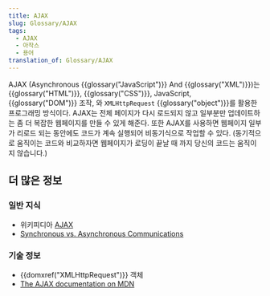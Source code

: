 ```yaml
---
title: AJAX
slug: Glossary/AJAX
tags:
  - AJAX
  - 아작스
  - 용어
translation_of: Glossary/AJAX
---
```

AJAX (Asynchronous {{glossary("JavaScript")}} And {{glossary("XML")}})는 {{glossary("HTML")}}, {{glossary("CSS")}}, JavaScript, {{glossary("DOM")}} 조작, 와 `XMLHttpRequest` {{glossary("object")}}를 활용한 프로그래밍 방식이다. AJAX는 전체 페이지가 다시 로드되지 않고 일부분만 업데이트하는 좀 더 복잡한 웹페이지를 만들 수 있게 해준다. 또한 AJAX를 사용하면 웹페이지 일부가 리로드 되는 동안에도 코드가 계속 실행되어 비동기식으로 작업할 수 있다. (동기적으로 움직이는 코드와 비교하자면 웹페이지가 로딩이 끝날 때 까지 당신의 코드는 움직이지 않습니다.)

## 더 많은 정보

### 일반 지식

- 위키피디아 [AJAX](https://ko.wikipedia.org/wiki/Ajax)
- [Synchronous vs. Asynchronous Communications](http://peoplesofttutorial.com/difference-between-synchronous-and-asynchronous-messaging/)

### 기술 정보

- {{domxref("XMLHttpRequest")}} 객체
- [The AJAX documentation on MDN](/ko/docs/AJAX)
